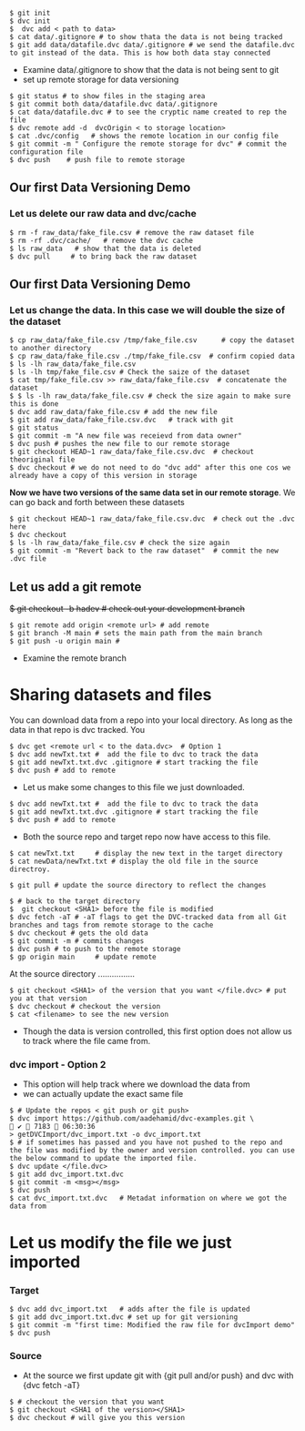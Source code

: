 ```console
$ git init
$ dvc init
$  dvc add < path to data>
$ cat data/.gitignore # to show thata the data is not being tracked
$ git add data/datafile.dvc data/.gitignore # we send the datafile.dvc to git instead of the data. This is how both data stay connected
```

- Examine data/.gitignore to show that the data is not being sent to git
- set up remote storage for data versioning

```console
$ git status # to show files in the staging area
$ git commit both data/datafile.dvc data/.gitignore
$ cat data/datafile.dvc # to see the cryptic name created to rep the file
$ dvc remote add -d  dvcOrigin < to storage location>
$ cat .dvc/config   # shows the remote location in our config file
$ git commit -m " Configure the remote storage for dvc" # commit the configuration file
$ dvc push    # push file to remote storage
```

## Our first Data Versioning Demo

### Let us delete our raw data and dvc/cache

```console
$ rm -f raw_data/fake_file.csv # remove the raw dataset file
$ rm -rf .dvc/cache/   # remove the dvc cache
$ ls raw_data   # show that the data is deleted
$ dvc pull     # to bring back the raw dataset
```

## Our first Data Versioning Demo

### Let us change the data. In this case we will double the size of the dataset

```console
$ cp raw_data/fake_file.csv /tmp/fake_file.csv      # copy the dataset to another directory
$ cp raw_data/fake_file.csv ./tmp/fake_file.csv  # confirm copied data
$ ls -lh raw_data/fake_file.csv
$ ls -lh tmp/fake_file.csv # Check the saize of the dataset
$ cat tmp/fake_file.csv >> raw_data/fake_file.csv  # concatenate the dataset
$ $ ls -lh raw_data/fake_file.csv # check the size again to make sure this is done
$ dvc add raw_data/fake_file.csv # add the new file
$ git add raw_data/fake_file.csv.dvc   # track with git
$ git status
$ git commit -m "A new file was receievd from data owner"
$ dvc push # pushes the new file to our remote storage
$ git checkout HEAD~1 raw_data/fake_file.csv.dvc  # checkout theoriginal file
$ dvc checkout # we do not need to do "dvc add" after this one cos we already have a copy of this version in storage
```

**Now we have two versions of the same data set in our remote storage**. We can go back and forth between these datasets

```console
$ git checkout HEAD~1 raw_data/fake_file.csv.dvc  # check out the .dvc here
$ dvc checkout
$ ls -lh raw_data/fake_file.csv # check the size again
$ git commit -m "Revert back to the raw dataset"  # commit the new .dvc file
```

## Let us add a git remote

~~$ git checkout -b hadev # check out your development branch~~

```console
$ git remote add origin <remote url> # add remote
$ git branch -M main # sets the main path from the main branch
$ git push -u origin main #
```

- Examine the remote branch

# Sharing datasets and files

You can download data from a repo into your local directory. As long as the data in that repo is dvc tracked. You

```console
$ dvc get <remote url < to the data.dvc>  # Option 1
$ dvc add newTxt.txt #  add the file to dvc to track the data
$ git add newTxt.txt.dvc .gitignore # start tracking the file
$ dvc push # add to remote
```

- Let us make some changes to this file we just downloaded.

```console
$ dvc add newTxt.txt #  add the file to dvc to track the data
$ git add newTxt.txt.dvc .gitignore # start tracking the file
$ dvc push # add to remote
```

- Both the source repo and target repo now have access to this file.

```console
$ cat newTxt.txt     # display the new text in the target directory
$ cat newData/newTxt.txt # display the old file in the source directroy.

$ git pull # update the source directory to reflect the changes

$ # back to the target directory
$  git checkout <SHA1> before the file is modified
$ dvc fetch -aT # -aT flags to get the DVC-tracked data from all Git branches and tags from remote storage to the cache
$ dvc checkout # gets the old data
$ git commit -m # commits changes
$ dvc push # to push to the remote storage
$ gp origin main     # update remote
```

At the source directory ................

```console
$ git checkout <SHA1> of the version that you want </file.dvc> # put you at that version
$ dvc checkout # checkout the version
$ cat <filename> to see the new version
```

- Though the data is version controlled, this first option does not allow us to track where the file came from.

### dvc import - Option 2

- This option will help track where we download the data from
- we can actually update the exact same file

```console
$ # Update the repos < git push or git push>
$ dvc import https://github.com/aadehamid/dvc-examples.git \                  ✔  7183  06:30:36
> getDVCImport/dvc_import.txt -o dvc_import.txt
$ # if sometimes has passed and you have not pushed to the repo and  the file was modified by the owner and version controlled. you can use the below command to update the imported file.
$ dvc update </file.dvc>
$ git add dvc_import.txt.dvc
$ git commit -m <msg></msg>
$ dvc push
$ cat dvc_import.txt.dvc   # Metadat information on where we got the data from
```

# Let us modify the file we just imported

### Target

```console
$ dvc add dvc_import.txt   # adds after the file is updated
$ git add dvc_import.txt.dvc # set up for git versioning
$ git commit -m "first time: Modified the raw file for dvcImport demo"
$ dvc push
```

### Source

- At the source we first update git with {git pull and/or push} and dvc with {dvc fetch -aT}

```console
$ # checkout the version that you want
$ git checkout <SHA1 of the version></SHA1>
$ dvc checkout # will give you this version

```
